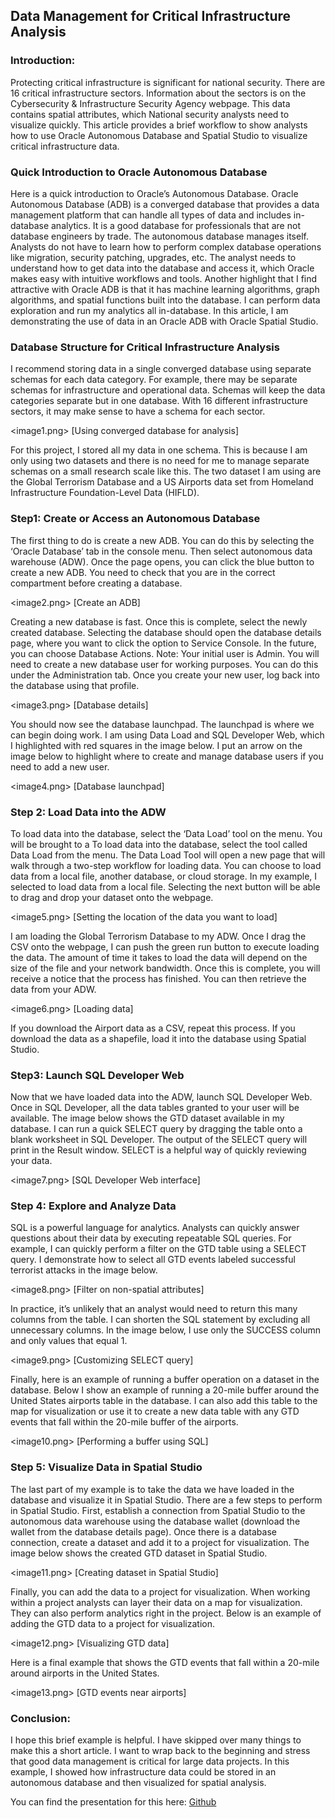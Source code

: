 ## Data Management for Critical Infrastructure Analysis

### Introduction:

Protecting critical infrastructure is significant for national security. There are 16 critical infrastructure sectors. Information about the sectors is on the Cybersecurity & Infrastructure Security Agency webpage. This data contains spatial attributes, which National security analysts need to visualize quickly.  This article provides a brief workflow to show analysts how to use Oracle Autonomous Database and Spatial Studio to visualize critical infrastructure data.

### Quick Introduction to Oracle Autonomous Database
Here is a quick introduction to Oracle’s Autonomous Database. Oracle Autonomous Database (ADB) is a converged database that provides a data management platform that can handle all types of data and includes in-database analytics. It is a good database for professionals that are not database engineers by trade. The autonomous database manages itself. Analysts do not have to learn how to perform complex database operations like migration, security patching, upgrades, etc. The analyst needs to understand how to get data into the database and access it, which Oracle makes easy with intuitive workflows and tools. Another highlight that I find attractive with Oracle ADB is that it has machine learning algorithms, graph algorithms, and spatial functions built into the database.   I can perform data exploration and run my analytics all in-database. In this article, I am demonstrating the use of data in an Oracle ADB with Oracle Spatial Studio.

### Database Structure for Critical Infrastructure Analysis
I recommend storing data in a single converged database using separate schemas for each data category. For example, there may be separate schemas for infrastructure and operational data. Schemas will keep the data categories separate but in one database. With 16 different infrastructure sectors, it may make sense to have a schema for each sector.  

<image1.png> [Using converged database for analysis]

For this project, I stored all my data in one schema.  This is because I am only using two datasets and there is no need for me to manage separate schemas on a small research scale like this.  The two dataset I am using are the Global Terrorism Database and a US Airports data set from Homeland Infrastructure Foundation-Level Data (HIFLD).

### Step1: Create or Access an Autonomous Database
The first thing to do is create a new ADB. You can do this by selecting the ‘Oracle Database’ tab in the console menu. Then select autonomous data warehouse (ADW). Once the page opens, you can click the blue button to create a new ADB. You need to check that you are in the correct compartment before creating a database.

<image2.png> [Create an ADB]

Creating a new database is fast. Once this is complete, select the newly created database. Selecting the database should open the database details page, where you want to click the option to Service Console. In the future, you can choose Database Actions. Note: Your initial user is Admin. You will need to create a new database user for working purposes. You can do this under the Administration tab. Once you create your new user, log back into the database using that profile.

<image3.png> [Database details]

You should now see the database launchpad. The launchpad is where we can begin doing work. I am using Data Load and SQL Developer Web, which I highlighted with red squares in the image below. I put an arrow on the image below to highlight where to create and manage database users if you need to add a new user.  

<image4.png> [Database launchpad]

### Step 2: Load Data into the ADW
To load data into the database, select the ‘Data Load’ tool on the menu. You will be brought to a To load data into the database, select the tool called Data Load from the menu. The Data Load Tool will open a new page that will walk through a two-step workflow for loading data. You can choose to load data from a local file, another database, or cloud storage.   In my example, I selected to load data from a local file. Selecting the next button will be able to drag and drop your dataset onto the webpage. 

<image5.png> [Setting the location of the data you want to load]

I am loading the Global Terrorism Database to my ADW. Once I drag the CSV onto the webpage, I can push the green run button to execute loading the data. The amount of time it takes to load the data will depend on the size of the file and your network bandwidth. Once this is complete, you will receive a notice that the process has finished. You can then retrieve the data from your ADW.

<image6.png> [Loading data]

If you download the Airport data as a CSV, repeat this process.  If you download the data as a shapefile, load it into the database using Spatial Studio.

### Step3: Launch SQL Developer Web 
Now that we have loaded data into the ADW, launch SQL Developer Web. Once in SQL Developer, all the data tables granted to your user will be available. The image below shows the GTD dataset available in my database. I can run a quick SELECT query by dragging the table onto a blank worksheet in SQL Developer. The output of the SELECT query will print in the Result window. SELECT is a helpful way of quickly reviewing your data.

<image7.png> [SQL Developer Web interface]

### Step 4: Explore and Analyze Data 
SQL is a powerful language for analytics.   Analysts can quickly answer questions about their data by executing repeatable SQL queries. For example, I can quickly perform a filter on the GTD table using a SELECT query. I demonstrate how to select all GTD events labeled successful terrorist attacks in the image below.

<image8.png> [Filter on non-spatial attributes]

In practice, it’s unlikely that an analyst would need to return this many columns from the table. I can shorten the SQL statement by excluding all unnecessary columns.  In the image below, I use only the SUCCESS column and only values that equal 1.

<image9.png> [Customizing SELECT query]

Finally, here is an example of running a buffer operation on a dataset in the database. Below I show an example of running a 20-mile buffer around the United States airports table in the database. I can also add this table to the map for visualization or use it to create a new data table with any GTD events that fall within the 20-mile buffer of the airports. 

<image10.png> [Performing a buffer using SQL]

### Step 5: Visualize Data in Spatial Studio
The last part of my example is to take the data we have loaded in the database and visualize it in Spatial Studio. There are a few steps to perform in Spatial Studio. First, establish a connection from Spatial Studio to the autonomous data warehouse using the database wallet (download the wallet from the database details page). Once there is a database connection, create a dataset and add it to a project for visualization. The image below shows the created GTD dataset in Spatial Studio. 

<image11.png> [Creating dataset in Spatial Studio]

Finally, you can add the data to a project for visualization.  When working within a project analysts can layer their data on a map for visualization.  They can also perform analytics right in the project.   Below is an example of adding the GTD data to a project for visualization.  

<image12.png> [Visualizing GTD data]

Here is a final example that shows the GTD events that fall within a 20-mile around airports in the United States.

<image13.png> [GTD events near airports]

### Conclusion:
I hope this brief example is helpful. I have skipped over many things to make this a short article. I want to wrap back to the beginning and stress that good data management is critical for large data projects. In this example, I showed how infrastructure data could be stored in an autonomous database and then visualized for spatial analysis.  

You can find the presentation for this here: <a href="https://github.com/nicktoscano/presentations/blob/main/proximity_using_spatial_studio_ci.pdf">Github</a> 



